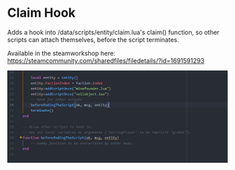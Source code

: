 # Claim Hook
Adds a hook into /data/scripts/entity/claim.lua's  claim()  function, so other scripts can attach themselves, before the script terminates.

Available in the steamworkshop here:
https://steamcommunity.com/sharedfiles/filedetails/?id=1691591293

![alt text][logo]


[logo]: https://github.com/Laserzwei/claimHook/blob/master/thumbnail.png
